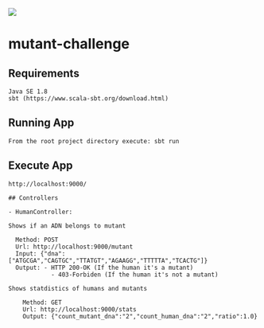 [<img src="https://img.shields.io/travis/playframework/play-java-starter-example.svg"/>](https://travis-ci.org/playframework/play-java-starter-example)

# mutant-challenge


## Requirements

```
Java SE 1.8
sbt (https://www.scala-sbt.org/download.html) 
```

## Running App

```
From the root project directory execute: sbt run
```

## Execute App

```
http://localhost:9000/

## Controllers

- HumanController:

Shows if an ADN belongs to mutant

  Method: POST
  Url: http://localhost:9000/mutant 
  Input: {"dna": ["ATGCGA","CAGTGC","TTATGT","AGAAGG","TTTTTA","TCACTG"]}
  Output: - HTTP 200-OK (If the human it's a mutant)
			- 403-Forbiden (If the human it's not a mutant)
			
Shows statdistics of humans and mutants

	Method: GET
	Url: http://localhost:9000/stats
	Output: {"count_mutant_dna":"2","count_human_dna":"2","ratio":1.0} 
